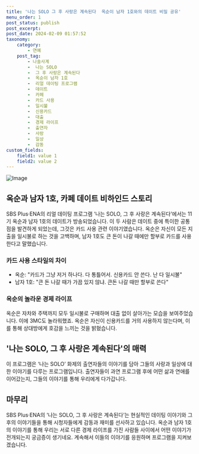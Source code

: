```yaml
---
title: '나는 SOLO 그 후 사랑은 계속된다  옥순이 남자 1호와의 데이트 비밀 공유'
menu_order: 1
post_status: publish
post_excerpt: 
post_date: 2024-02-09 01:57:52
taxonomy:
    category:
        - 연예
    post_tag:
        - 나솔사계
        -  나는 SOLO
        -  그 후 사랑은 계속된다
        -  옥순이 남자 1호
        -  리얼 데이팅 프로그램
        -  데이트
        -  카페
        -  카드 사용
        -  일시불
        -  신용카드
        -  대출
        -  경제 라이프
        -  출연자
        -  사랑
        -  일상
        -  감동
custom_fields:
    field1: value 1
    field2: value 2
---
```


![Image](https://ssl.pstatic.net/mimgnews/image/009/2024/02/08/0005256794_001_20240208230101013.jpg?type=w540)

## 옥순과 남자 1호, 카페 데이트 비하인드 스토리
SBS Plus·ENA의 리얼 데이팅 프로그램 ‘나는 SOLO, 그 후 사랑은 계속된다’에서는 11기 옥순과 남자 1호의 데이트가 방송되었습니다. 이 두 사람은 데이트 중에 특이한 공통점을 발견하게 되었는데, 그것은 카드 사용 관련 이야기였습니다. 옥순은 자신이 모든 지출을 일시불로 하는 것을 고백하며, 남자 1호도 큰 돈이 나갈 때에만 할부로 카드를 사용한다고 말했습니다.
### 카드 사용 스타일의 차이
- 옥순: "카드가 그냥 저거 하나다. 다 통틀어서. 신용카드 안 쓴다. 난 다 일시불"
- 남자 1호: "큰 돈 나갈 때가 가끔 있지 않냐. 큰돈 나갈 때만 할부로 쓴다"
### 옥순의 놀라운 경제 라이프
옥순은 자차와 주택까지 모두 일시불로 구매하며 대출 없이 살아가는 모습을 보여주었습니다. 이에 3MC도 놀라워했죠. 옥순은 자신이 신용카드를 거의 사용하지 않는다며, 이를 통해 상대방에게 호감을 느끼는 것을 밝혔습니다.
## '나는 SOLO, 그 후 사랑은 계속된다'의 매력
이 프로그램은 ‘나는 SOLO’ 화제의 출연자들의 이야기를 담아 그들의 사랑과 일상에 대한 이야기를 다루는 프로그램입니다. 출연자들이 과연 프로그램 후에 어떤 삶과 연애를 이어갔는지, 그들의 이야기를 통해 우리에게 다가갑니다.
## 마무리
SBS Plus·ENA의 ‘나는 SOLO, 그 후 사랑은 계속된다’는 현실적인 데이팅 이야기와 그 후의 이야기들을 통해 시청자들에게 감동과 재미를 선사하고 있습니다. 옥순과 남자 1호의 이야기를 통해 우리는 서로 다른 경제 라이프를 가진 사람들 사이에서 어떤 이야기가 전개되는지 궁금증이 생기네요. 계속해서 이들의 이야기를 응원하며 프로그램을 지켜보겠습니다.
